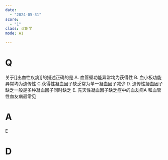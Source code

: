 ```yaml
---
date:
  - "2024-05-31"
score:
  - "1"
class: 诊断学
mode: A1

---
```



# Q
关于[[出血性疾病]]的描述正确的是
A. 血管壁功能异常均为获得性
B. 血小板功能异常均为遗传性
C.获得性凝血因子缺乏常为单一凝血因子减少
D. 遗传性凝血因子缺乏一般是多种凝血因子同时缺乏
E. 先天性凝血因子缺乏症中的血友病A 和血管性血友病最常见

# A

E


# D
